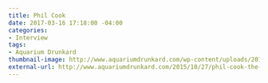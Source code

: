 ```yaml
---
title: Phil Cook
date: 2017-03-16 17:18:00 -04:00
categories:
- Interview
tags:
- Aquarium Drunkard
thumbnail-image: http://www.aquariumdrunkard.com/wp-content/uploads/2015/10/cook.jpg
external-url: http://www.aquariumdrunkard.com/2015/10/27/phil-cook-the-aquarium-drunkard-interview/
---
```


